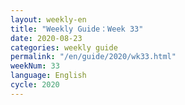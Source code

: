 ```yaml
---
layout: weekly-en
title: "Weekly Guide：Week 33"
date: 2020-08-23
categories: weekly guide
permalink: "/en/guide/2020/wk33.html"
weekNum: 33
language: English
cycle: 2020
---
```


